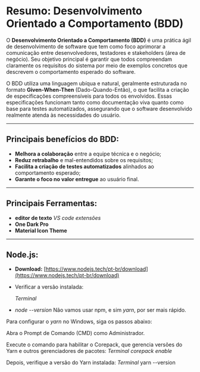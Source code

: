 # Resumo: Desenvolvimento Orientado a Comportamento (BDD)

O **Desenvolvimento Orientado a Comportamento (BDD)** é uma prática ágil de desenvolvimento de software que tem como foco aprimorar a comunicação entre desenvolvedores, testadores e stakeholders (área de negócio). Seu objetivo principal é garantir que todos compreendam claramente os requisitos do sistema por meio de exemplos concretos que descrevem o comportamento esperado do software.

O BDD utiliza uma linguagem ubíqua e natural, geralmente estruturada no formato **Given-When-Then** (Dado-Quando-Então), o que facilita a criação de especificações compreensíveis para todos os envolvidos. Essas especificações funcionam tanto como documentação viva quanto como base para testes automatizados, assegurando que o software desenvolvido realmente atenda às necessidades do usuário.

---

## Principais benefícios do BDD:

- **Melhora a colaboração** entre a equipe técnica e o negócio;
- **Reduz retrabalho** e mal-entendidos sobre os requisitos;
- **Facilita a criação de testes automatizados** alinhados ao comportamento esperado;
- **Garante o foco no valor entregue** ao usuário final.

--------------------------------------------------------------------------------------------------------------------------------------------------------------------------------- 
## Principais Ferramentas:
 
 - **editor de texto** *VS code*
   *extensões*
- **One Dark Pro**
- **Material Icon Theme**  


--------------------------------------

## Node.js:

- **Download:** [https://www.nodejs.tech/pt-br/download](https://www.nodejs.tech/pt-br/download)
- Verificar a versão instalada:
  
  *Terminal*

- *node --version*
Não vamos usar npm, e sim *yarn*, por ser mais rápido.

Para configurar o *yarn* no Windows, siga os passos abaixo:

Abra o Prompt de Comando (CMD) como Administrador.

Execute o comando para habilitar o Corepack, que gerencia versões do Yarn e outros gerenciadores de pacotes:
 *Terminal*
*corepack enable*

Depois, verifique a versão do Yarn instalada:
 *Terminal*
yarn --version














